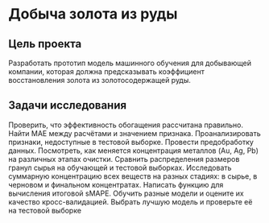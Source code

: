 # Добыча золота из руды

## Цель проекта
Разработать прототип модель машинного обучения для добывающей компании, которая должна предсказывать коэффициент восстановления золота из золотосодержащей руды.

## Задачи исследования

Проверить, что эффективность обогащения рассчитана правильно. 
Найти MAE между расчётами и значением признака.
Проанализировать признаки, недоступные в тестовой выборке.
Провести предобработку данных.
Посмотреть, как меняется концентрация металлов (Au, Ag, Pb) на различных этапах очистки.
Сравнить распределения размеров гранул сырья на обучающей и тестовой выборках. 
Исследовать суммарную концентрацию всех веществ на разных стадиях: в сырье, в черновом и финальном концентратах.
Написать функцию для вычисления итоговой sMAPE.
Обучить разные модели и оцените их качество кросс-валидацией.
Выбрать лучшую модель и проверьте её на тестовой выборке

